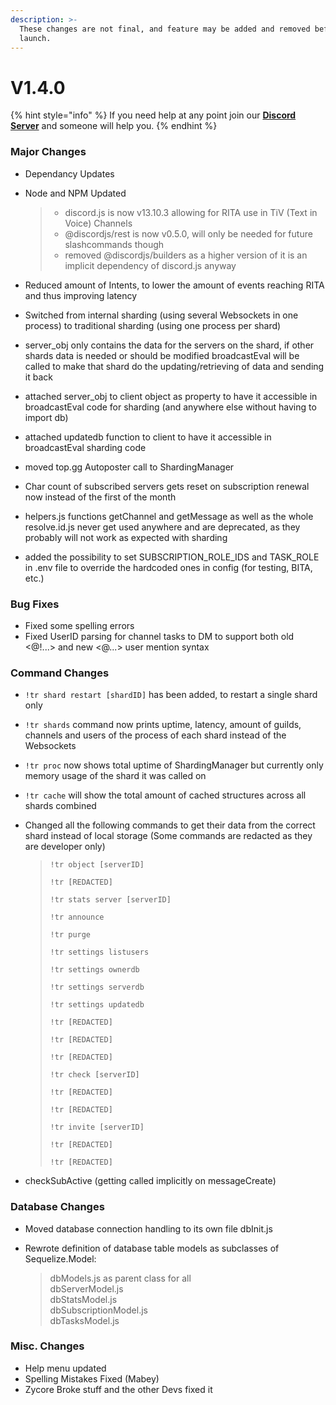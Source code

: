 ```yaml
---
description: >-
  These changes are not final, and feature may be added and removed before
  launch.
---
```


# V1.4.0

{% hint style="info" %}
If you need help at any point join our [**Discord Server**](https://discord.gg/mgNR64R) and someone will help you.
{% endhint %}

### Major Changes

* Dependancy Updates
*   Node and NPM Updated

    > * discord.js is now v13.10.3 allowing for RITA use in TiV (Text in Voice) Channels
    > * @discordjs/rest is now v0.5.0, will only be needed for future slashcommands though
    > * removed @discordjs/builders as a higher version of it is an implicit dependency of discord.js anyway
* Reduced amount of Intents, to lower the amount of events reaching RITA and thus improving latency
* Switched from internal sharding (using several Websockets in one process) to traditional sharding (using one process per shard)
* server\_obj only contains the data for the servers on the shard, if other shards data is needed or should be modified broadcastEval will be called to make that shard do the updating/retrieving of data and sending it back
* attached server\_obj to client object as property to have it accessible in broadcastEval code for sharding (and anywhere else without having to import db)
* attached updatedb function to client to have it accessible in broadcastEval sharding code
* moved top.gg Autoposter call to ShardingManager
* Char count of subscribed servers gets reset on subscription renewal now instead of the first of the month
* helpers.js functions getChannel and getMessage as well as the whole resolve.id.js never get used anywhere and are deprecated, as they probably will not work as expected with sharding
* added the possibility to set SUBSCRIPTION\_ROLE\_IDS and TASK\_ROLE in .env file to override the hardcoded ones in config (for testing, BITA, etc.)

### Bug Fixes

* Fixed some spelling errors
* Fixed UserID parsing for channel tasks to DM to support both old <@!...> and new <@...> user mention syntax

### Command Changes

* `!tr shard restart [shardID]` has been added, to restart a single shard only
* `!tr shards` command now prints uptime, latency, amount of guilds, channels and users of the process of each shard instead of the Websockets
* `!tr proc` now shows total uptime of ShardingManager but currently only memory usage of the shard it was called on
* `!tr cache` will show the total amount of cached structures across all shards combined
*   Changed all the following commands to get their data from the correct shard instead of local storage (Some commands are redacted as they are developer only)

    > `!tr object [serverID]`&#x20;
    >
    > `!tr [REDACTED]`&#x20;
    >
    > `!tr stats server [serverID]`&#x20;
    >
    > `!tr announce`&#x20;
    >
    > `!tr purge`&#x20;
    >
    > `!tr settings listusers`&#x20;
    >
    > `!tr settings ownerdb`&#x20;
    >
    > `!tr settings serverdb`&#x20;
    >
    > `!tr settings updatedb`&#x20;
    >
    > `!tr [REDACTED]`&#x20;
    >
    > `!tr [REDACTED]`&#x20;
    >
    > `!tr [REDACTED]`
    >
    > `!tr check [serverID]`&#x20;
    >
    > `!tr [REDACTED]`&#x20;
    >
    > `!tr [REDACTED]`&#x20;
    >
    > `!tr invite [serverID]`&#x20;
    >
    > `!tr [REDACTED]`
    >
    > `!tr [REDACTED]`
* checkSubActive (getting called implicitly on messageCreate)

### Database Changes

* Moved database connection handling to its own file dbInit.js
*   Rewrote definition of database table models as subclasses of Sequelize.Model:

    > dbModels.js as parent class for all \
    > dbServerModel.js \
    > dbStatsModel.js \
    > dbSubscriptionModel.js \
    > dbTasksModel.js

### Misc. Changes

* Help menu updated
* Spelling Mistakes Fixed (Mabey)
* Zycore Broke stuff and the other Devs fixed it
